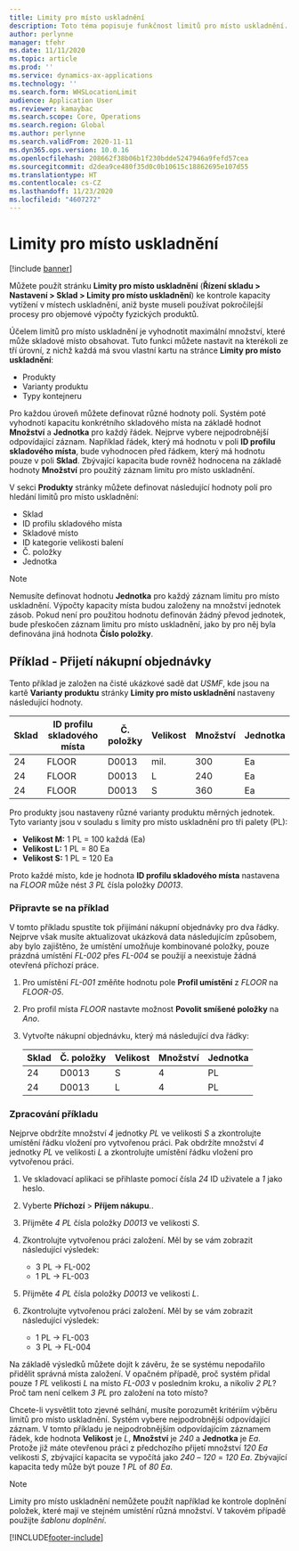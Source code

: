 ```yaml
---
title: Limity pro místo uskladnění
description: Toto téma popisuje funkčnost limitů pro místo uskladnění.
author: perlynne
manager: tfehr
ms.date: 11/11/2020
ms.topic: article
ms.prod: ''
ms.service: dynamics-ax-applications
ms.technology: ''
ms.search.form: WHSLocationLimit
audience: Application User
ms.reviewer: kamaybac
ms.search.scope: Core, Operations
ms.search.region: Global
ms.author: perlynne
ms.search.validFrom: 2020-11-11
ms.dyn365.ops.version: 10.0.16
ms.openlocfilehash: 208662f38b06b1f230bdde5247946a9fefd57cea
ms.sourcegitcommit: d2dea9ce480f35d0c0b10615c18862695e107d55
ms.translationtype: HT
ms.contentlocale: cs-CZ
ms.lasthandoff: 11/23/2020
ms.locfileid: "4607272"
---
```

# <a name="location-stocking-limits"></a>Limity pro místo uskladnění

[!include [banner](../includes/banner.md)]

Můžete použít stránku **Limity pro místo uskladnění** (**Řízení skladu \> Nastavení \> Sklad \> Limity pro místo uskladnění**) ke kontrole kapacity vytížení v místech uskladnění, aniž byste museli používat pokročilejší procesy pro objemové výpočty fyzických produktů.

Účelem limitů pro místo uskladnění je vyhodnotit maximální množství, které může skladové místo obsahovat. Tuto funkci můžete nastavit na kterékoli ze tří úrovní, z nichž každá má svou vlastní kartu na stránce **Limity pro místo uskladnění**:

- Produkty
- Varianty produktu
- Typy kontejneru

Pro každou úroveň můžete definovat různé hodnoty polí. Systém poté vyhodnotí kapacitu konkrétního skladového místa na základě hodnot **Množství** a **Jednotka** pro každý řádek. Nejprve vybere nejpodrobnější odpovídající záznam. Například řádek, který má hodnotu v poli **ID profilu skladového místa**, bude vyhodnocen před řádkem, který má hodnotu pouze v poli **Sklad**. Zbývající kapacita bude rovněž hodnocena na základě hodnoty **Množství** pro použitý záznam limitu pro místo uskladnění.

V sekci **Produkty** stránky můžete definovat následující hodnoty polí pro hledání limitů pro místo uskladnění:

- Sklad
- ID profilu skladového místa
- Skladové místo
- ID kategorie velikosti balení
- Č. položky
- Jednotka

> [!NOTE]
> Nemusíte definovat hodnotu **Jednotka** pro každý záznam limitu pro místo uskladnění. Výpočty kapacity místa budou založeny na množství jednotek zásob. Pokud není pro použitou hodnotu definován žádný převod jednotek, bude přeskočen záznam limitu pro místo uskladnění, jako by pro něj byla definována jiná hodnota **Číslo položky**.

## <a name="example--purchase-order-receiving"></a>Příklad - Přijetí nákupní objednávky

Tento příklad je založen na čisté ukázkové sadě dat *USMF*, kde jsou na kartě **Varianty produktu** stránky **Limity pro místo uskladnění** nastaveny následující hodnoty.

| Sklad | ID profilu skladového místa | Č. položky | Velikost | Množství | Jednotka |
|-----------|---------------------|-------------|------|----------|------|
| 24        | FLOOR               | D0013       | mil.    | 300      | Ea   |
| 24        | FLOOR               | D0013       | L    | 240      | Ea   |
| 24        | FLOOR               | D0013       | S    | 360      | Ea   |

Pro produkty jsou nastaveny různé varianty produktu měrných jednotek. Tyto varianty jsou v souladu s limity pro místo uskladnění pro tři palety (PL):

- **Velikost M:** 1 PL = 100 každá (Ea)
- **Velikost L:** 1 PL = 80 Ea
- **Velikost S:** 1 PL = 120 Ea

Proto každé místo, kde je hodnota **ID profilu skladového místa** nastavena na *FLOOR* může nést *3* *PL* čísla položky *D0013*.

### <a name="prepare-for-the-example"></a>Připravte se na příklad

V tomto příkladu spustíte tok přijímání nákupní objednávky pro dva řádky. Nejprve však musíte aktualizovat ukázková data následujícím způsobem, aby bylo zajištěno, že umístění umožňuje kombinované položky, pouze prázdná umístění *FL-002* přes *FL-004* se použijí a neexistuje žádná otevřená příchozí práce.

1. Pro umístění *FL-001* změňte hodnotu pole **Profil umístění** z *FLOOR* na *FLOOR-05*.
1. Pro profil místa *FLOOR* nastavte možnost **Povolit smíšené položky** na *Ano*.
1. Vytvořte nákupní objednávku, který má následující dva řádky:

    | Sklad | Č. položky | Velikost | Množství | Jednotka |
    |-----------|-------------|------|----------|------|
    | 24        | D0013       | S    | 4        | PL   |
    | 24        | D0013       | L    | 4        | PL   |

### <a name="process-the-example"></a>Zpracování příkladu

Nejprve obdržíte množství *4* jednotky *PL* ve velikosti *S* a zkontrolujte umístění řádku vložení pro vytvořenou práci. Pak obdržíte množství *4* jednotky *PL* ve velikosti *L* a zkontrolujte umístění řádku vložení pro vytvořenou práci.

1. Ve skladovací aplikaci se přihlaste pomocí čísla *24* ID uživatele a *1* jako heslo.
1. Vyberte **Příchozí** \> **Příjem nákupu**..
1. Přijměte *4* *PL* čísla položky *D0013* ve velikosti *S*.
1. Zkontrolujte vytvořenou práci založení. Měl by se vám zobrazit následující výsledek:

    - 3 PL -\> FL-002
    - 1 PL -\> FL-003

1. Přijměte *4* *PL* čísla položky *D0013* ve velikosti *L*.
1. Zkontrolujte vytvořenou práci založení. Měl by se vám zobrazit následující výsledek:

    - 1 PL -\> FL-003
    - 3 PL -\> FL-004

Na základě výsledků můžete dojít k závěru, že se systému nepodařilo přidělit správná místa založení. V opačném případě, proč systém přidal pouze *1* *PL* velikosti *L* na místo *FL-003* v posledním kroku, a nikoliv *2* *PL*? Proč tam není celkem *3* *PL* pro založení na toto místo?

Chcete-li vysvětlit toto zjevné selhání, musíte porozumět kritériím výběru limitů pro místo uskladnění. Systém vybere nejpodrobnější odpovídající záznam. V tomto příkladu je nejpodrobnějším odpovídajícím záznamem řádek, kde hodnota **Velikost** je *L*, **Množství** je *240* a **Jednotka** je *Ea*. Protože již máte otevřenou práci z předchozího přijetí množství *120* *Ea* velikosti *S*, zbývající kapacita se vypočítá jako *240* – *120* = *120* *Ea*. Zbývající kapacita tedy může být pouze *1* *PL* of *80* *Ea*.

> [!NOTE]
> Limity pro místo uskladnění nemůžete použít například ke kontrole doplnění položek, které mají ve stejném umístění různá množství. V takovém případě použijte *šablonu doplnění*.


[!INCLUDE[footer-include](../../includes/footer-banner.md)]